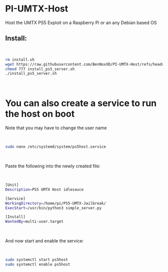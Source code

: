 # PI-UMTX-Host
Host the UMTX PS5 Exploit on a Raspberry Pi or an any Debian based OS

## Install:

<br>

```sh
rm install.sh
wget https://raw.githubusercontent.com/BenNoxXD/PI-UMTX-Host/refs/heads/main/install_ps5_server.sh
chmod 777 install_ps5_server.sh
./install_ps5_server.sh
```

<br>


# You can also create a service to run the host on boot

Note that you may have to change the user name

<br>

```sh
sudo nano /etc/systemd/system/ps5host.service
```

<br>

Paste the following into the newly created file: 

<br>

```sh
[Unit]
Description=PS5 UMTX Host idlesauce

[Service]
WorkingDirectory=/home/pi/PS5-UMTX-Jailbreak/
ExecStart=/usr/bin/python3 simple_server.py

[Install]
WantedBy=multi-user.target
```

<br>

And now start and enable the service: 

<br>

```sh
sudo systemctl start ps5host
sudo systemctl enable ps5host
```

<br>
